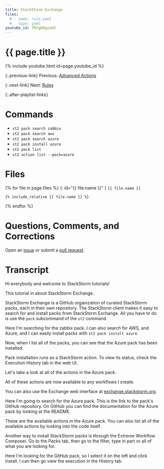 ```yaml
---
title: StackStorm Exchange
files:
  # - name: rule.yaml
  #   type: yaml
youtube_id: fRVgHAgzoUI
---
```


# {{ page.title }} #

{% include youtube.html id=page.youtube_id %}

{:.previous-link}
Previous: [Advanced Actions](actions/advanced.md)

{:.next-link}
Next: [Rules](rules/index.md)

{:.after-playlist-links}
# Commands #

* `st2 pack search zabbix`
* `st2 pack search aws`
* `st2 pack search azure`
* `st2 pack install azure`
* `st2 pack list`
* `st2 action list --pack=azure`

<!--
# Notes/Errata #

* In the video, you may not be able to see the "Logout" button in the user menu of the Workflow Composer. This is because the menu has the same background color as the toolbar, so it blends in. You should be able to see it on your screen.
-->
<!--
# Known Bugs #

* The `--json` flag to the `st2` command is supposed to print the results in JSON format, however the command prints the results in JSON format and then prints the results in the normal table format.

# Troubleshooting Tips and Workarounds #

* If you get stuck on part A, refresh the page. The pack list occasionally gets out of date.
-->

# Files #

{% for file in page.files %}
{: id="{{ file.name }}" }
`{{ file.name }}`

```{{ file.type }}
{% include_relative {{ file.name }} %}
```
{% endfor %}

# Questions, Comments, and Corrections #

Open an [issue](https://github.com/stackstorm/tutorials/issues) or submit a [pull request](https://github.com/stackstorm/tutorials/pulls).

# Transcript #

Hi everybody and welcome to StackStorm tutorials!

This tutorial in about StackStorm Exchange.

StackStorm Exchange is a GitHub organization of curated StackStorm packs, each in their own repository.
The StackStorm client makes it easy to search for and install packs from StackStorm Exchange.
All you have to do is use the `pack` subcommand of the `st2` command.

Here I'm searching for the zabbix pack.
I can also search for AWS, and Azure, and I can easily install packs with `st2 pack install azure`.

Now, when I list all of the packs, you can see that the Azure pack has been installed.

Pack installation runs as a StackStorm action.
To view its status, check the Execution History tab in the web UI.

Let's take a look at all of the actions in the Azure pack.

All of these actions are now available to any workflows I create.

You can also use the Exchange web interface at [exchange.stackstorm.org](https://exchange.stackstorm.org).

Here I'm going to search for the Azure pack.
This is the link to the pack's GitHub repository.
On GitHub you can find the documentation for the Azure pack by looking at the README.

These are the available actions in the Azure pack.
You can also list all of the available actions by looking into the code itself.

Another way to install StackStorm packs is through the Extreme Workflow Composer.
Go to the Packs tab, then go to the filter, type in part or all of what you are looking for.

Here I'm looking for the GitHub pack, so I select it on the left and click install.
I can then go view the execution in the History tab.
